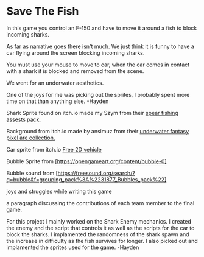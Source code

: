 # Save The Fish

In this game you control an F-150 and have to move it around a fish to block incoming sharks.

As far as narrative goes there isn't much. We just think it is funny to have a car flying around the screen blocking incoming sharks.

You must use your mouse to move to car, when the car comes in contact with a shark it is blocked and removed from the scene.

We went for an underwater aesthetics.

One of the joys for me was picking out the sprites, I probably spent more time on that than anything else. -Hayden

Shark Sprite found on itch.io made my Szym from their [spear fishing assests pack.](https://nszym.itch.io/spearfishing-assets-pack)

Background from itch.io made by ansimuz from their [underwater fantasy pixel are collection.](https://ansimuz.itch.io/underwater-fantasy-pixel-art-environment)

Car sprite from itch.io [Free 2D vehicle](https://overcrafted.itch.io/free-paid-vehicle-car-sprites-)

Bubble Sprite from [https://opengameart.org/content/bubble-0]

Bubble sound from [https://freesound.org/search/?q=bubble&f=grouping_pack%3A%2231877_Bubbles_pack%22]

joys and struggles while writing this game

a paragraph discussing the contributions of each team member to the final game.

For this project I mainly worked on the Shark Enemy mechanics. I created the enemy and the script that controls it as well as the scripts for the car to block the sharks. I implamented the randomness of the shark spawn and the increase in difficulty as the fish survives for longer. I also picked out and implamented the sprites used for the game. -Hayden
